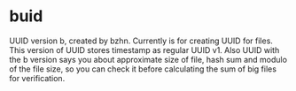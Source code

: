 # buid
 UUID version b, created by bzhn. Currently is for creating UUID for files. This version of UUID stores timestamp as regular UUID v1. Also UUID with the b version says you about approximate size of file, hash sum and modulo of the file size, so you can check it before calculating the sum of big files for verification. 

